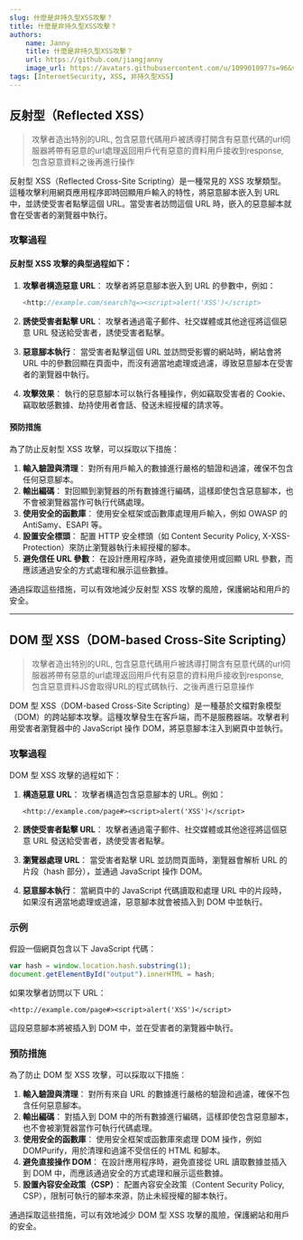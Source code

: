 ```yaml
---
slug: 什麼是非持久型XSS攻擊？
title: 什麼是非持久型XSS攻擊？
authors:
    name: Janny
    title: 什麼是非持久型XSS攻擊？
    url: https://github.com/jiangjanny
    image_url: https://avatars.githubusercontent.com/u/109901097?s=96&v=4
tags: [InternetSecurity, XSS, 非持久型XSS]
---
```



## 反射型（Reflected XSS）
> 攻擊者造出特別的URL, 包含惡意代碼用戶被誘導打開含有惡意代碼的url伺服器將帶有惡意的url處理返回用戶代有惡意的資料用戶接收到response, 包含惡意資料之後再進行操作


反射型 XSS（Reflected Cross-Site Scripting）是一種常見的 XSS 攻擊類型。這種攻擊利用網頁應用程序即時回顯用戶輸入的特性，將惡意腳本嵌入到 URL 中，並誘使受害者點擊這個 URL。當受害者訪問這個 URL 時，嵌入的惡意腳本就會在受害者的瀏覽器中執行。

### 攻擊過程

#### 反射型 XSS 攻擊的典型過程如下：

1. **攻擊者構造惡意 URL**：
攻擊者將惡意腳本嵌入到 URL 的參數中，例如：
    
    ```php
    <http://example.com/search?q=><script>alert('XSS')</script>
    ```
    
2. **誘使受害者點擊 URL**：
攻擊者通過電子郵件、社交媒體或其他途徑將這個惡意 URL 發送給受害者，誘使受害者點擊。
3. **惡意腳本執行**：
當受害者點擊這個 URL 並訪問受影響的網站時，網站會將 URL 中的參數回顯在頁面中，而沒有適當地處理或過濾，導致惡意腳本在受害者的瀏覽器中執行。
4. **攻擊效果**：
執行的惡意腳本可以執行各種操作，例如竊取受害者的 Cookie、竊取敏感數據、劫持使用者會話、發送未經授權的請求等。

#### 預防措施

為了防止反射型 XSS 攻擊，可以採取以下措施：

1. **輸入驗證與清理**：
對所有用戶輸入的數據進行嚴格的驗證和過濾，確保不包含任何惡意腳本。
2. **輸出編碼**：
對回顯到瀏覽器的所有數據進行編碼，這樣即使包含惡意腳本，也不會被瀏覽器當作可執行代碼處理。
3. **使用安全的函數庫**：
使用安全框架或函數庫處理用戶輸入，例如 OWASP 的 AntiSamy、ESAPI 等。
4. **設置安全標頭**：
配置 HTTP 安全標頭（如 Content Security Policy, X-XSS-Protection）來防止瀏覽器執行未經授權的腳本。
5. **避免信任 URL 參數**：
在設計應用程序時，避免直接使用或回顯 URL 參數，而應該通過安全的方式處理和展示這些數據。

通過採取這些措施，可以有效地減少反射型 XSS 攻擊的風險，保護網站和用戶的安全。

---
## DOM 型 XSS（DOM-based Cross-Site Scripting）
> 攻擊者造出特別的URL, 包含惡意代碼用戶被誘導打開含有惡意代碼的url伺服器將帶有惡意的url處理返回用戶代有惡意的資料用戶接收到response, 包含惡意資料JS會取得URL的程式碼執行、之後再進行惡意操作

DOM 型 XSS（DOM-based Cross-Site Scripting）是一種基於文檔對象模型（DOM）的跨站腳本攻擊。這種攻擊發生在客戶端，而不是服務器端。攻擊者利用受害者瀏覽器中的 JavaScript 操作 DOM，將惡意腳本注入到網頁中並執行。

### 攻擊過程

DOM 型 XSS 攻擊的過程如下：

1. **構造惡意 URL**：
攻擊者構造包含惡意腳本的 URL。例如：
    
    ```
    <http://example.com/page#><script>alert('XSS')</script>
    ```
    
2. **誘使受害者點擊 URL**：
攻擊者通過電子郵件、社交媒體或其他途徑將這個惡意 URL 發送給受害者，誘使受害者點擊。
3. **瀏覽器處理 URL**：
當受害者點擊 URL 並訪問頁面時，瀏覽器會解析 URL 的片段（hash 部分），並通過 JavaScript 操作 DOM。
4. **惡意腳本執行**：
當網頁中的 JavaScript 代碼讀取和處理 URL 中的片段時，如果沒有適當地處理或過濾，惡意腳本就會被插入到 DOM 中並執行。

### 示例

假設一個網頁包含以下 JavaScript 代碼：

```jsx
var hash = window.location.hash.substring(1);
document.getElementById("output").innerHTML = hash;

```

如果攻擊者訪問以下 URL：

```
<http://example.com/page#><script>alert('XSS')</script>

```

這段惡意腳本將被插入到 DOM 中，並在受害者的瀏覽器中執行。

### 預防措施

為了防止 DOM 型 XSS 攻擊，可以採取以下措施：

1. **輸入驗證與清理**：
對所有來自 URL 的數據進行嚴格的驗證和過濾，確保不包含任何惡意腳本。
2. **輸出編碼**：
對插入到 DOM 中的所有數據進行編碼，這樣即使包含惡意腳本，也不會被瀏覽器當作可執行代碼處理。
3. **使用安全的函數庫**：
使用安全框架或函數庫來處理 DOM 操作，例如 DOMPurify，用於清理和過濾不受信任的 HTML 和腳本。
4. **避免直接操作 DOM**：
在設計應用程序時，避免直接從 URL 讀取數據並插入到 DOM 中，而應該通過安全的方式處理和展示這些數據。
5. **設置內容安全政策（CSP）**：
配置內容安全政策（Content Security Policy, CSP），限制可執行的腳本來源，防止未經授權的腳本執行。

通過採取這些措施，可以有效地減少 DOM 型 XSS 攻擊的風險，保護網站和用戶的安全。